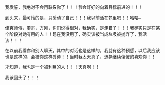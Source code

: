 我发誓，我绝对不会再联系你了！！！我会好好的向着目标前进的！！！

到头来，最可怜的是，只感动了自己！！！我以前活在梦里吧！！哈哈~

佳爽师傅，攀哥，方刚，你们说得很对，我确实，是走错了！！！我确实只是在某个阶段对她有用的人！！现在我没用了，确实该被当成垃圾被抛弃了，我活该！！！

在以前我看你和别人聊天，其中的对话也是这样的，我就有这种预感，以后我应该也是这样的，会被你这样对待！！当时我太天真了，选择继续傻傻的喜欢你！！

才知道，我也是一个被利用的人！！！天真啊！！

我该回头了！！！